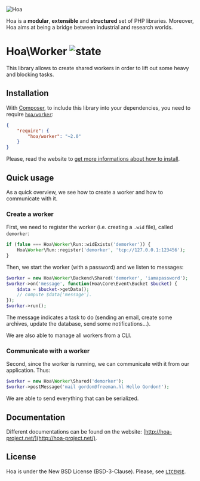 ![Hoa](http://static.hoa-project.net/Image/Hoa_small.png)

Hoa is a **modular**, **extensible** and **structured** set of PHP libraries.
Moreover, Hoa aims at being a bridge between industrial and research worlds.

# Hoa\Worker ![state](http://central.hoa-project.net/State/Worker)

This library allows to create shared workers in order to lift out some heavy and
blocking tasks.

## Installation

With [Composer](http://getcomposer.org/), to include this library into your
dependencies, you need to require
[`hoa/worker`](https://packagist.org/packages/hoa/worker):

```json
{
    "require": {
        "hoa/worker": "~2.0"
    }
}
```

Please, read the website to [get more informations about how to
install](http://hoa-project.net/Source.html).

## Quick usage

As a quick overview, we see how to create a worker and how to communicate with
it.

### Create a worker

First, we need to register the worker (i.e. creating a `.wid` file), called
`demorker`:

```php
if (false === Hoa\Worker\Run::widExists('demorker')) {
    Hoa\Worker\Run::register('demorker', 'tcp://127.0.0.1:123456');
}
```

Then, we start the worker (with a password) and we listen to messages:

```php
$worker = new Hoa\Worker\Backend\Shared('demorker', 'iamapassword');
$worker->on('message', function(Hoa\Core\Event\Bucket $bucket) {
    $data = $bucket->getData();
    // compute $data['message'].
});
$worker->run();
```

The message indicates a task to do (sending an email, create some archives,
update the database, send some notifications…).

We are also able to manage all workers from a CLI.

### Communicate with a worker

Second, since the worker is running, we can communicate with it from our
application. Thus:

```php
$worker = new Hoa\Worker\Shared('demorker');
$worker->postMessage('mail gordon@freeman.hl Hello Gordon!');
```

We are able to send everything that can be serialized.

## Documentation

Different documentations can be found on the website:
[http://hoa-project.net/](http://hoa-project.net/).

## License

Hoa is under the New BSD License (BSD-3-Clause). Please, see
[`LICENSE`](http://hoa-project.net/LICENSE).
